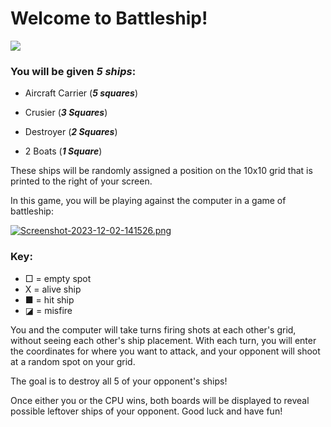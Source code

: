 # Welcome to Battleship! 

![](https://creazilla-store.fra1.digitaloceanspaces.com/cliparts/3868258/battleship-clipart-md.png)

### You will be given _5 ships_:

- Aircraft Carrier (**_5 squares_**)

- Crusier (**_3 Squares_**)

- Destroyer (**_2 Squares_**)

- 2 Boats (**_1 Square_**)

These ships will be randomly assigned a position on the 10x10 grid that is printed to the right of your screen.

In this game, you will be playing against the computer in a game of battleship:

[![Screenshot-2023-12-02-141526.png](https://i.postimg.cc/ZnKNhjVj/Screenshot-2023-12-02-141526.png)](https://postimg.cc/gXQjVy96)

### Key:
- □ = empty spot
- X = alive ship
- ■ = hit ship
- ◪ = misfire

You and the computer will take turns firing shots at each other's grid, without seeing each other's ship placement. With each turn, you will enter the coordinates for where you want to attack, and your opponent will shoot at a random spot on your grid.

The goal is to destroy all 5 of your opponent's ships!

Once either you or the CPU wins, both boards will be displayed to reveal possible leftover ships of your opponent. Good luck and have fun!
